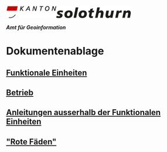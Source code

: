 ![](Logo.png)

_**Amt für Geoinformation**_

# Dokumentenablage

## [Funktionale Einheiten](dok_funktionale_einheiten/README.md)
## [Betrieb](https://github.com/sogis/dok_betrieb)
## [Anleitungen ausserhalb der Funktionalen Einheiten](dok_div_anleitungen/README.md)
## ["Rote Fäden"](dok_rote_faeden/README.md)
